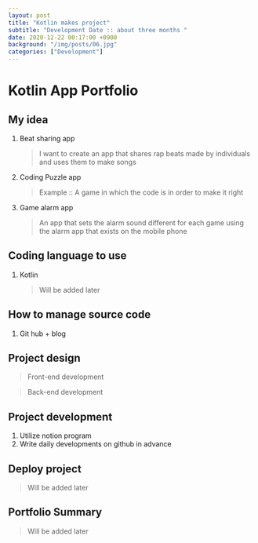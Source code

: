 ```yaml
---
layout: post
title: "Kotlin makes project"
subtitle: "Development Date :: about three months "
date: 2020-12-22 00:17:00 +0900
background: "/img/posts/06.jpg"
categories: ["Development"]
---
```


# Kotlin App Portfolio

## My idea

1. Beat sharing app
   > I want to create an app that shares rap beats made by individuals and uses them to make songs
2. Coding Puzzle app
   > Example :: A game in which the code is in order to make it right
3. Game alarm app
   > An app that sets the alarm sound different for each game using the alarm app that exists on the mobile phone

## Coding language to use

1. Kotlin
   > Will be added later

## How to manage source code

1. Git hub + blog

## Project design

> Front-end development

> Back-end development

## Project development

1. Utilize notion program
2. Write daily developments on github in advance

## Deploy project

> Will be added later

## Portfolio Summary

> Will be added later
